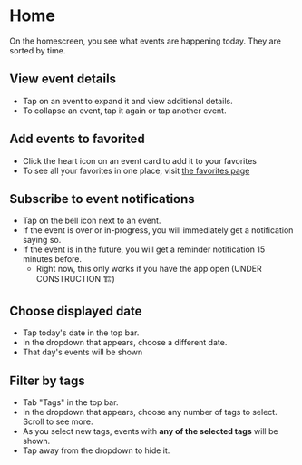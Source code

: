 # Home

On the homescreen, you see what events are happening today. They are sorted by time.

## View event details

- Tap on an event to expand it and view additional details.
- To collapse an event, tap it again or tap another event.

## Add events to favorited

- Click the heart icon on an event card to add it to your favorites
- To see all your favorites in one place, visit [the favorites page](favorites.md)

## Subscribe to event notifications

- Tap on the bell icon next to an event.
- If the event is over or in-progress, you will immediately get a notification saying so.
- If the event is in the future, you will get a reminder notification 15 minutes before.
    - Right now, this only works if you have the app open (UNDER CONSTRUCTION :building_construction:)

## Choose displayed date
- Tap today's date in the top bar.
- In the dropdown that appears, choose a different date.
- That day's events will be shown

## Filter by tags

- Tab "Tags" in the top bar.
- In the dropdown that appears, choose any number of tags to select. Scroll to see more.
- As you select new tags, events with **any of the selected tags** will be shown.
- Tap away from the dropdown to hide it.

